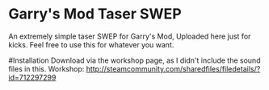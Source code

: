 # Garry's Mod Taser SWEP
An extremely simple taser SWEP for Garry's Mod, Uploaded here just for kicks. Feel free to use this for whatever you want.

#Installation
Download via the workshop page, as I didn't include the sound files in this.
Workshop: http://steamcommunity.com/sharedfiles/filedetails/?id=712297299
